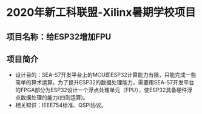 # 2020年新工科联盟-Xilinx暑期学校项目
## 项目名称：给ESP32增加FPU
## 项目简介
* 设计目的：SEA-S7开发平台上的MCU即ESP32计算能力有限，只能完成一些简单的算术运算。为了提升ESP32的数据处理能力，需要用SEA-S7开发平台的FPGA部分为ESP32设计一个浮点处理单元（FPU），使ESP32具备硬件浮点数据处理的能力(四则运算)。
* 相关知识：IEEE754标准、QSPI协议。
